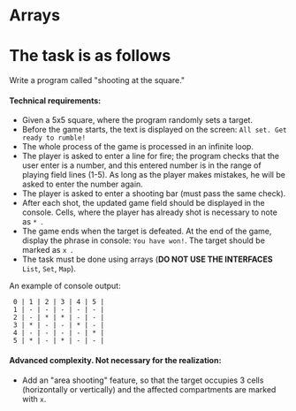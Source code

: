 # Arrays
# The task is as follows

Write a program called "shooting at the square."

#### Technical requirements:
- Given a 5x5 square, where the program randomly sets a target.
- Before the game starts, the text is displayed on the screen: `All set. Get ready to rumble!`
- The whole process of the game is processed in an infinite loop.
- The player is asked to enter a line for fire; the program checks that the  user enter is a number, and this entered number is in the range of playing field lines (1-5). As long as the player makes mistakes, he will be asked to enter the number again.
- The player is asked to enter a shooting bar (must pass the same check). 
- After each shot, the updated game field should be displayed in the console. Cells, where the player has already shot is necessary to note as `* `.
- The game ends when the target is defeated. At the end of the game, display the phrase in console: `You have won!`. The target should be marked as `x `.
- The task must be done using arrays (**DO NOT USE THE INTERFACES** `List`, `Set`, `Map`).

An example of console output:

` 0 | 1 | 2 | 3 | 4 | 5 |`   
` 1 | - | - | - | - | - |`   
` 2 | - | * | * | - | - |`   
` 3 | * | - | - | * | - |`   
` 4 | - | - | - | - | * |`   
` 5 | * | - | * | - | - |`  
  

#### Advanced complexity. Not necessary for the realization:
- Add an "area shooting" feature, so that the target occupies 3 cells (horizontally or vertically) and the affected compartments are marked with `x`.

